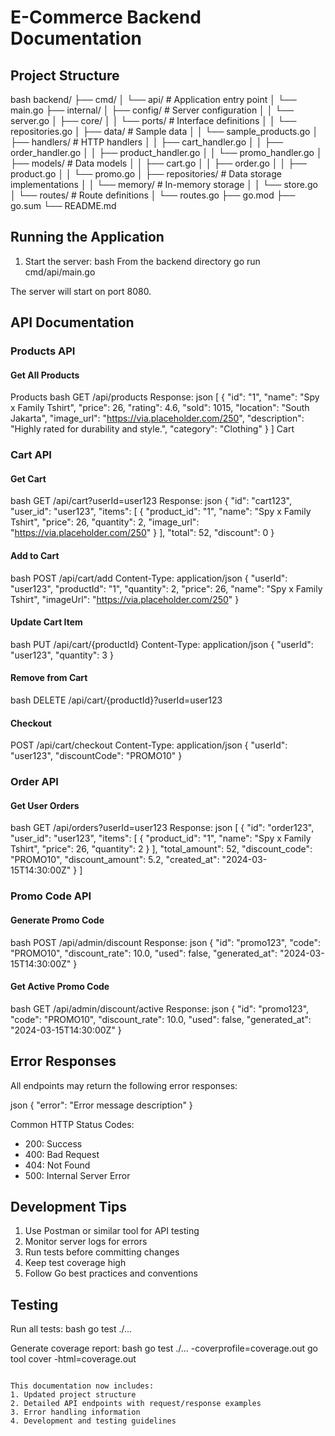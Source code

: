 # E-Commerce Backend Documentation

## Project Structure
bash
backend/
├── cmd/
│ └── api/ # Application entry point
│ └── main.go
├── internal/
│ ├── config/ # Server configuration
│ │ └── server.go
│ ├── core/
│ │ └── ports/ # Interface definitions
│ │ └── repositories.go
│ ├── data/ # Sample data
│ │ └── sample_products.go
│ ├── handlers/ # HTTP handlers
│ │ ├── cart_handler.go
│ │ ├── order_handler.go
│ │ ├── product_handler.go
│ │ └── promo_handler.go
│ ├── models/ # Data models
│ │ ├── cart.go
│ │ ├── order.go
│ │ ├── product.go
│ │ └── promo.go
│ ├── repositories/ # Data storage implementations
│ │ └── memory/ # In-memory storage
│ │ └── store.go
│ └── routes/ # Route definitions
│ └── routes.go
├── go.mod
├── go.sum
└── README.md


## Running the Application

1. Start the server:
bash
From the backend directory
go run cmd/api/main.go


The server will start on port 8080.

## API Documentation

### Products API

#### Get All Products
Products
bash
GET /api/products
Response:
json
[
{
"id": "1",
"name": "Spy x Family Tshirt",
"price": 26,
"rating": 4.6,
"sold": 1015,
"location": "South Jakarta",
"image_url": "https://via.placeholder.com/250",
"description": "Highly rated for durability and style.",
"category": "Clothing"
}
]
Cart

### Cart API

#### Get Cart
bash
GET /api/cart?userId=user123
Response:
json
{
"id": "cart123",
"user_id": "user123",
"items": [
{
"product_id": "1",
"name": "Spy x Family Tshirt",
"price": 26,
"quantity": 2,
"image_url": "https://via.placeholder.com/250"
}
],
"total": 52,
"discount": 0
}

#### Add to Cart
bash
POST /api/cart/add
Content-Type: application/json
{
"userId": "user123",
"productId": "1",
"quantity": 2,
"price": 26,
"name": "Spy x Family Tshirt",
"imageUrl": "https://via.placeholder.com/250"
}


#### Update Cart Item
bash
PUT /api/cart/{productId}
Content-Type: application/json
{
"userId": "user123",
"quantity": 3
}


#### Remove from Cart
bash
DELETE /api/cart/{productId}?userId=user123


#### Checkout
POST /api/cart/checkout
Content-Type: application/json
{
"userId": "user123",
"discountCode": "PROMO10"
}


### Order API

#### Get User Orders
bash
GET /api/orders?userId=user123
Response:
json
[
{
"id": "order123",
"user_id": "user123",
"items": [
{
"product_id": "1",
"name": "Spy x Family Tshirt",
"price": 26,
"quantity": 2
}
],
"total_amount": 52,
"discount_code": "PROMO10",
"discount_amount": 5.2,
"created_at": "2024-03-15T14:30:00Z"
}
]


### Promo Code API

#### Generate Promo Code
bash
POST /api/admin/discount
Response:
json
{
"id": "promo123",
"code": "PROMO10",
"discount_rate": 10.0,
"used": false,
"generated_at": "2024-03-15T14:30:00Z"
}


#### Get Active Promo Code
bash
GET /api/admin/discount/active
Response:
json
{
"id": "promo123",
"code": "PROMO10",
"discount_rate": 10.0,
"used": false,
"generated_at": "2024-03-15T14:30:00Z"
}


## Error Responses
All endpoints may return the following error responses:

json
{
"error": "Error message description"
}


Common HTTP Status Codes:
- 200: Success
- 400: Bad Request
- 404: Not Found
- 500: Internal Server Error

## Development Tips

1. Use Postman or similar tool for API testing
2. Monitor server logs for errors
3. Run tests before committing changes
4. Keep test coverage high
5. Follow Go best practices and conventions

## Testing

Run all tests:
bash
go test ./...


Generate coverage report:
bash
go test ./... -coverprofile=coverage.out
go tool cover -html=coverage.out

```

This documentation now includes:
1. Updated project structure
2. Detailed API endpoints with request/response examples
3. Error handling information
4. Development and testing guidelines